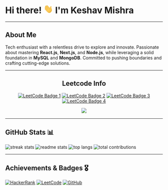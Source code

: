 # Hi there! <img src="https://raw.githubusercontent.com/ABSphreak/ABSphreak/master/gifs/Hi.gif" width="30px"> I'm Keshav Mishra

---

## About Me

Tech enthusiast with a relentless drive to explore and innovate. Passionate about mastering **React.js**, **Next.js**, and **Node.js**, while leveraging a solid foundation in **MySQL** and **MongoDB**. Committed to pushing boundaries and crafting cutting-edge solutions.

---

<div align="center"> 

## Leetcode Info

<p>
  <a href="https://leetcode.com/u/keshav0730/" target="_blank"><img src="https://leetcode.com/static/images/badges/2024/gif/2024-02.gif" alt="LeetCode Badge 1" height="200" width="200" /></a>
  <a href="https://leetcode.com/u/keshav0730/" target="_blank"><img src="https://leetcode.com/static/images/badges/2024/gif/2024-03.gif" alt="LeetCode Badge 2" height="200" width="200" /></a>
  <a href="https://leetcode.com/u/keshav0730/" target="_blank"><img src="https://assets.leetcode.com/static_assets/marketing/2024-200.gif" alt="LeetCode Badge 3" height="200" width="200" /></a>
  <a href="https://leetcode.com/u/keshav0730/" target="_blank"><img src="https://assets.leetcode.com/static_assets/marketing/2024-100.gif" alt="LeetCode Badge 4" height="200" width="200" /></a>
</p>

<p>
  <img src="https://leetcard.jacoblin.cool/keshav0730?theme=dark&font=Nunito&ext=heatmap" />  
</p>

</div>

---

## GitHub Stats 📊

<div>
  <img width="390" src="https://streak-stats.demolab.com/?user=keshav0730&count_private=true&theme=react&border_radius=10" alt="streak stats"/>
  <img width="390" src="https://github-readme-stats.vercel.app/api?username=keshav0730&show_icons=true&theme=react&rank_icon=github&border_radius=10" alt="readme stats" />
  <img width="325" src="https://github-readme-stats.vercel.app/api/top-langs/?username=keshav0730&hide=HTML&langs_count=8&layout=compact&theme=react&border_radius=10&size_weight=0.5&count_weight=0.5&exclude_repo=github-readme-stats" alt="top langs" />
  <img width="325" src="https://github-contribs.vercel.app/api?username=keshav0730&theme=react" alt="total contributions" />
</div>

---

## Achievements & Badges 🎖️

[![HackerRank](https://img.shields.io/badge/-HackerRank-2EC866?style=flat&logo=HackerRank&logoColor=white)](https://www.hackerrank.com/keshav0730)
[![LeetCode](https://img.shields.io/badge/-LeetCode-FFA116?style=flat&logo=LeetCode&logoColor=white)](https://leetcode.com/u/keshav0730/)
[![GitHub](https://img.shields.io/badge/-GitHub-181717?style=flat&logo=GitHub&logoColor=white)](https://github.com/keshav0730)
